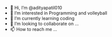 - 👋 Hi, I’m @adityapatil010
- 👀 I’m interested in Programming and volleyball 
- 🌱 I’m currently learning coding
- 💞️ I’m looking to collaborate on ...
- 📫 How to reach me ...

<!---
adityapatil010/adityapatil010 is a ✨ special ✨ repository because its `README.md` (this file) appears on your GitHub profile.
You can click the Preview link to take a look at your changes.
--->
